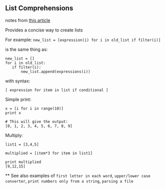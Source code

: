 ## List Comprehensions

notes from [this article](https://www.pythonforbeginners.com/basics/list-comprehensions-in-python)

 Provides a concise way to create lists

 For example: `new_list = [expression(i) for i in old_list if filter(i)]`

 is the same thing as:
 ```
 new_list = []
for i in old_list:
    if filter(i):
        new_list.append(expressions(i))
```
with syntax:

 `[ expression for item in list if conditional ]`

Simple print:
 ```
 x = [i for i in range(10)]
print x

# This will give the output:
[0, 1, 2, 3, 4, 5, 6, 7, 8, 9]
```
Multiply:
```
list1 = [3,4,5]
 
multiplied = [item*3 for item in list1] 
 
print multiplied 
[9,12,15]
```
** See also examples of `first letter in each word`, `upper/lower case converter`, `print numbers only from a string`, `parsing a file`